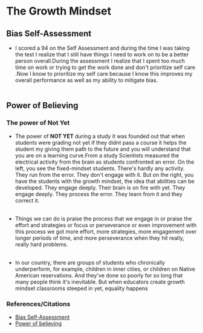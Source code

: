 # The Growth Mindset

## Bias Self-Assessment

- I scored a 94 on the Self Assessment and during the time I was taking the test I realize that I still have things I need to work on to be a better person overall.During the assessment I realize that  I spent too much time on work or trying to get the work done and don't prioritize self care .Now I know to  prioritize my self care because I know this improves my overall performance as well as my ability to  mitigate bias.<br></br>

## Power of Believing

### The power of Not Yet

- The power of **NOT YET** during a study it was founded out that when students were grading not yet if they didnt pass a course it helps the student my giving them path to the future and you will understand that you are on a learning curve.From a study  Scientists measured the electrical activity from the brain as students confronted an error. On the left, you see the fixed-mindset students. There's hardly any activity. They run from the error. They don't engage with it. But on the right, you have the students with the growth mindset, the idea that abilities can be developed. They engage deeply. Their brain is on fire with yet. They engage deeply. They process the error. They learn from it and they correct it.
<br></br>

- Things we can do is praise the process that we engage in or praise the effort and strategies or focus or perseverance or even improvement with this process we got more effort, more strategies, more engagement over longer periods of time, and more perseverance when they hit really, really hard problems.
<br></br>

- In our country, there are groups of students who chronically underperform, for example, children in inner cities, or children on Native American reservations. And they've done so poorly for so long that many people think it's inevitable. But when educators create growth mindset classrooms steeped in yet, equality happens

### References/Citations

- [Bias Self-Assessment](https://codefellows.github.io/common_curriculum/career_coaching/301/bias-assessment.pdf)
- [Power of believing](https://www.ted.com/talks/carol_dweck_the_power_of_believing_that_you_can_improve?language=en)
